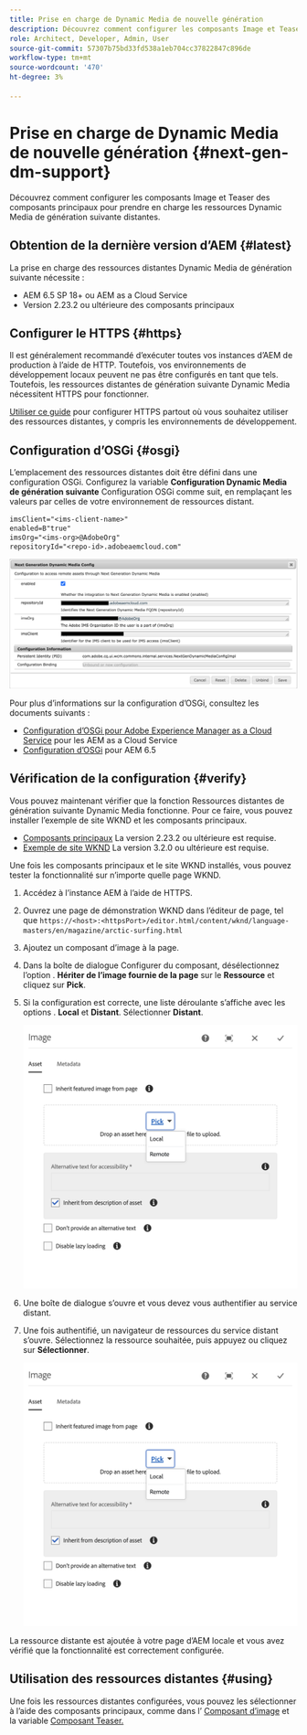```yaml
---
title: Prise en charge de Dynamic Media de nouvelle génération
description: Découvrez comment configurer les composants Image et Teaser des composants principaux pour prendre en charge les ressources Dynamic Media de génération suivante distantes.
role: Architect, Developer, Admin, User
source-git-commit: 57307b75bd33fd538a1eb704cc37822847c896de
workflow-type: tm+mt
source-wordcount: '470'
ht-degree: 3%

---
```



# Prise en charge de Dynamic Media de nouvelle génération {#next-gen-dm-support}

Découvrez comment configurer les composants Image et Teaser des composants principaux pour prendre en charge les ressources Dynamic Media de génération suivante distantes.

## Obtention de la dernière version d’AEM {#latest}

La prise en charge des ressources distantes Dynamic Media de génération suivante nécessite :

* AEM 6.5 SP 18+ ou AEM as a Cloud Service
* Version 2.23.2 ou ultérieure des composants principaux

## Configurer le HTTPS {#https}

Il est généralement recommandé d’exécuter toutes vos instances d’AEM de production à l’aide de HTTP. Toutefois, vos environnements de développement locaux peuvent ne pas être configurés en tant que tels. Toutefois, les ressources distantes de génération suivante Dynamic Media nécessitent HTTPS pour fonctionner.

[Utiliser ce guide](https://experienceleague.adobe.com/docs/experience-manager-learn/foundation/security/use-the-ssl-wizard.html) pour configurer HTTPS partout où vous souhaitez utiliser des ressources distantes, y compris les environnements de développement.

## Configuration d’OSGi {#osgi}

L’emplacement des ressources distantes doit être défini dans une configuration OSGi. Configurez la variable **Configuration Dynamic Media de génération suivante** Configuration OSGi comme suit, en remplaçant les valeurs par celles de votre environnement de ressources distant.

```text
imsClient="<ims-client-name>"
enabled=B"true"
imsOrg="<ims-org>@AdobeOrg"
repositoryId="<repo-id>.adobeaemcloud.com"
```

![Fenêtre de configuration OSGi de la configuration Dynamic Media de génération suivante](/help/assets/remote-assets-osgi.png)

Pour plus d’informations sur la configuration d’OSGi, consultez les documents suivants :

* [Configuration d’OSGi pour Adobe Experience Manager as a Cloud Service](https://experienceleague.adobe.com/docs/experience-manager-cloud-service/content/implementing/deploying/configuring-osgi.html) pour les AEM as a Cloud Service
* [Configuration d’OSGi](https://experienceleague.adobe.com/docs/experience-manager-65/deploying/configuring/configuring-osgi.html?lang=fr) pour AEM 6.5

## Vérification de la configuration {#verify}

Vous pouvez maintenant vérifier que la fonction Ressources distantes de génération suivante Dynamic Media fonctionne. Pour ce faire, vous pouvez installer l’exemple de site WKND et les composants principaux.

* [Composants principaux](https://github.com/adobe/aem-core-wcm-components/releases/download/core.wcm.components.reactor-2.23.2/core.wcm.components.all-2.23.2.zip) La version 2.23.2 ou ultérieure est requise.
* [Exemple de site WKND](https://github.com/adobe/aem-guides-wknd/releases/download/aem-guides-wknd-3.2.0/aem-guides-wknd.all-3.2.0-classic.zip) La version 3.2.0 ou ultérieure est requise.

Une fois les composants principaux et le site WKND installés, vous pouvez tester la fonctionnalité sur n’importe quelle page WKND.

1. Accédez à l’instance AEM à l’aide de HTTPS.

1. Ouvrez une page de démonstration WKND dans l’éditeur de page, tel que `https://<host>:<httpsPort>/editor.html/content/wknd/language-masters/en/magazine/arctic-surfing.html`

1. Ajoutez un composant d’image à la page.

1. Dans la boîte de dialogue Configurer du composant, désélectionnez l’option . **Hériter de l’image fournie de la page** sur le **Ressource** et cliquez sur **Pick**.

1. Si la configuration est correcte, une liste déroulante s’affiche avec les options . **Local** et **Distant**. Sélectionner **Distant**.

   ![Options de sélection distantes et locales pour la sélection d’images](/help/assets/remote-asset-selection.png)

1. Une boîte de dialogue s’ouvre et vous devez vous authentifier au service distant.

1. Une fois authentifié, un navigateur de ressources du service distant s’ouvre. Sélectionnez la ressource souhaitée, puis appuyez ou cliquez sur **Sélectionner**.

   ![Sélection d’une ressource distante](/help/assets/remote-asset-selection.png)

La ressource distante est ajoutée à votre page d’AEM locale et vous avez vérifié que la fonctionnalité est correctement configurée.

## Utilisation des ressources distantes {#using}

Une fois les ressources distantes configurées, vous pouvez les sélectionner à l’aide des composants principaux, comme dans l’ [Composant d’image](/help/components/image.md) et la variable [Composant Teaser.](/help/components/teaser.md)
